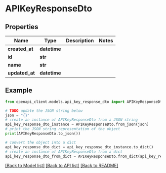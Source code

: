 # APIKeyResponseDto


## Properties

Name | Type | Description | Notes
------------ | ------------- | ------------- | -------------
**created_at** | **datetime** |  | 
**id** | **str** |  | 
**name** | **str** |  | 
**updated_at** | **datetime** |  | 

## Example

```python
from openapi_client.models.api_key_response_dto import APIKeyResponseDto

# TODO update the JSON string below
json = "{}"
# create an instance of APIKeyResponseDto from a JSON string
api_key_response_dto_instance = APIKeyResponseDto.from_json(json)
# print the JSON string representation of the object
print(APIKeyResponseDto.to_json())

# convert the object into a dict
api_key_response_dto_dict = api_key_response_dto_instance.to_dict()
# create an instance of APIKeyResponseDto from a dict
api_key_response_dto_from_dict = APIKeyResponseDto.from_dict(api_key_response_dto_dict)
```
[[Back to Model list]](../README.md#documentation-for-models) [[Back to API list]](../README.md#documentation-for-api-endpoints) [[Back to README]](../README.md)


